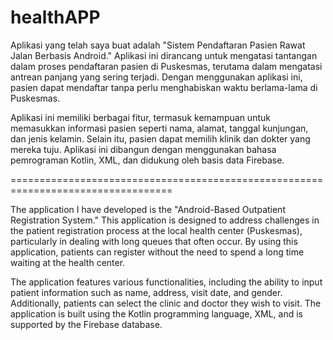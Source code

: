 # healthAPP
Aplikasi yang telah saya buat adalah "Sistem Pendaftaran Pasien Rawat Jalan Berbasis Android." Aplikasi ini dirancang untuk mengatasi tantangan dalam proses pendaftaran pasien di Puskesmas, terutama dalam mengatasi antrean panjang yang sering terjadi. Dengan menggunakan aplikasi ini, pasien dapat mendaftar tanpa perlu menghabiskan waktu berlama-lama di Puskesmas.

Aplikasi ini memiliki berbagai fitur, termasuk kemampuan untuk memasukkan informasi pasien seperti nama, alamat, tanggal kunjungan, dan jenis kelamin. Selain itu, pasien dapat memilih klinik dan dokter yang mereka tuju. Aplikasi ini dibangun dengan menggunakan bahasa pemrograman Kotlin, XML, dan didukung oleh basis data Firebase. 

==================================================================================

The application I have developed is the "Android-Based Outpatient Registration System." This application is designed to address challenges in the patient registration process at the local health center (Puskesmas), particularly in dealing with long queues that often occur. By using this application, patients can register without the need to spend a long time waiting at the health center.

The application features various functionalities, including the ability to input patient information such as name, address, visit date, and gender. Additionally, patients can select the clinic and doctor they wish to visit. The application is built using the Kotlin programming language, XML, and is supported by the Firebase database.
